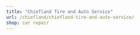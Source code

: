 ```yaml
---
title: "Chiefland Tire and Auto Service"
url: /chiefland/chiefland-tire-and-auto-service/
shop: car repair
---
```

